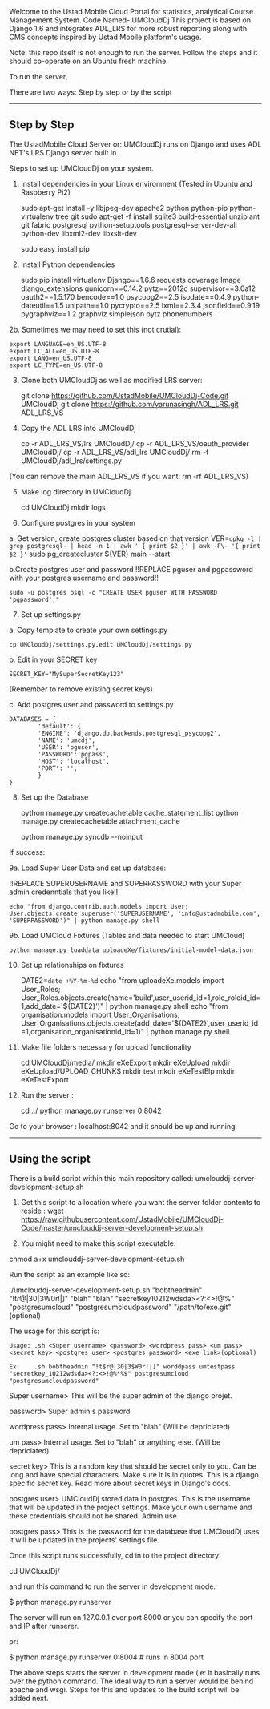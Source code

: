 
Welcome to the Ustad Mobile Cloud Portal for statistics, analytical Course Management System. Code Named- UMCloudDj
This project is based on Django 1.6 and integrates ADL_LRS for more robust reporting along with CMS concepts inspired by Ustad Mobile platform's usage. 


Note: this repo itself is not enough to run the server. Follow the steps and it should co-operate on an Ubuntu fresh machine. 

To run the server, 

There are two ways: Step by step or by the script

--------------------------------------------------------------
Step by Step
--------------------------------------------------------------


The UstadMobile Cloud Server or: UMCloudDj runs on Django and uses ADL NET's LRS Django server built in.

Steps to set up UMCloudDj on your system.

1. Install dependencies in your Linux environment (Tested in Ubuntu and Raspberry Pi2)

	sudo apt-get install -y libjpeg-dev apache2  python  python-pip python-virtualenv  tree  git sudo apt-get -f install  sqlite3  build-essential  unzip  ant  git  fabric  postgresql  python-setuptools  postgresql-server-dev-all  python-dev libxml2-dev libxslt-dev

	sudo easy_install pip

2. Install Python dependencies

	sudo pip install virtualenv Django==1.6.6 requests coverage Image django_extensions gunicorn==0.14.2 pytz==2012c supervisor==3.0a12 oauth2==1.5.170 bencode==1.0 psycopg2==2.5 isodate==0.4.9 python-dateutil==1.5 unipath==1.0 pycrypto==2.5 lxml==2.3.4 jsonfield==0.9.19 pygraphviz==1.2 graphviz simplejson pytz phonenumbers

2b. Sometimes we may need to set this (not crutial):

	export LANGUAGE=en_US.UTF-8
	export LC_ALL=en_US.UTF-8
	export LANG=en_US.UTF-8
	export LC_TYPE=en_US.UTF-8

3. Clone both UMCloudDj as well as modified LRS server:

	git clone https://github.com/UstadMobile/UMCloudDj-Code.git UMCloudDj
	git clone https://github.com/varunasingh/ADL_LRS.git ADL_LRS_VS

4. Copy the ADL LRS into UMCloudDj 

	cp -r ADL_LRS_VS/lrs UMCloudDj/ 
	cp -r ADL_LRS_VS/oauth_provider UMCloudDj/
	cp -r ADL_LRS_VS/adl_lrs UMCloudDj/
	rm -f UMCloudDj/adl_lrs/settings.py

(You can remove the main ADL_LRS_VS if you want: rm -rf ADL_LRS_VS)

5. Make log directory in UMCloudDj

	cd UMCloudDj
	mkdir logs

6. Configure postgres in your system

a. Get version, create postgres cluster based on that version
	VER=`dpkg -l | grep postgresql- | head -n 1 | awk ' { print $2 }' | awk -F\- '{ print $2 }'`
	sudo pg_createcluster ${VER} main --start

b.Create postgres user and password 
!!REPLACE pguser and pgpassword with your postgres username and password!!

	sudo -u postgres psql -c "CREATE USER pguser WITH PASSWORD 'pgpassword';"


7. Set up settings.py

a. Copy template to create your own settings.py

	cp UMCloudDj/settings.py.edit UMCloudDj/settings.py

b. Edit in your SECRET key 

	SECRET_KEY="MySuperSecretKey123"
(Remember to remove existing secret keys)

c. Add postgres user and password to settings.py 

	DATABASES = {
    	    'default': {
            'ENGINE': 'django.db.backends.postgresql_psycopg2',
            'NAME': 'umcdj',
            'USER': 'pguser',
            'PASSWORD':'pgpass',
            'HOST': 'localhost',
            'PORT': '',
    	    }
	}

8. Set up the Database

	python manage.py createcachetable cache_statement_list
	python manage.py createcachetable attachment_cache

	python manage.py syncdb --noinput 

If success: 


9a. Load Super User Data and set up database:

!!REPLACE SUPERUSERNAME and SUPERPASSWORD with your Super admin credenntials that you like!!

	echo "from django.contrib.auth.models import User; User.objects.create_superuser('SUPERUSERNAME', 'info@ustadmobile.com', 'SUPERPASSWORD')" | python manage.py shell

9b. Load UMCloud Fixtures (Tables and data needed to start UMCloud)

	python manage.py loaddata uploadeXe/fixtures/initial-model-data.json

10. Set up relationships on fixtures 

	DATE2=`date +%Y-%m-%d`
	echo "from uploadeXe.models import User_Roles; User_Roles.objects.create(name='build',user_userid_id=1,role_roleid_id=1,add_date='${DATE2}')" | python manage.py shell
	echo "from organisation.models import User_Organisations; User_Organisations.objects.create(add_date='${DATE2}',user_userid_id=1,organisation_organisationid_id=1)" | python manage.py shell

11. Make file folders necessary for upload functionality

	cd UMCloudDj/media/
	mkdir eXeExport
	mkdir eXeUpload
	mkdir eXeUpload/UPLOAD_CHUNKS
	mkdir test
	mkdir eXeTestElp
	mkdir eXeTestExport


12. Run the server :

	cd ../
	python manage.py runserver 0:8042 

Go to your browser : localhost:8042 and it should be up and running. 





--------------------------------------------------------------
Using the script
--------------------------------------------------------------

There is a build script within this main repository called: umclouddj-server-development-setup.sh  

1. Get this script to a location where you want the server folder contents to reside :
 wget https://raw.githubusercontent.com/UstadMobile/UMCloudDj-Code/master/umclouddj-server-development-setup.sh

2. You might need to make this script executable:

chmod a+x umclouddj-server-development-setup.sh

Run the script as an example like so:

./umclouddj-server-development-setup.sh "bobtheadmin" "!t$r@|30|3$W0r!|]" "blah" "blah" "secretkey10212wdsda><?:<>!@%" "postgresumcloud" "postgresumcloudpassword" "/path/to/exe.git"(optional)


The usage for this script is: 

    Usage: .sh <Super username> <password> <wordpress pass> <um pass> <secret key> <postgres user> <postgres password> <exe link>(optional)

    Ex:    .sh bobtheadmin "!t$r@|30|3$W0r!|]" worddpass umtestpass "secretkey_10212wdsda><?:<>!@%*%$" postgresumcloud "postgresumcloudpassword" 


Super username> This will be the super admin of the django projet.

password> Super admin's password

wordpress pass> Internal usage. Set to "blah" (Will be depriciated)

um pass> Internal usage. Set to "blah" or anything else. (Will be depriciated)

secret key> This is a random key that should be secret only to you. Can be long and have special characters. Make sure it is in quotes. This is a django specific secret key. Read more about secret keys in Django's docs.

postgres user> UMCloudDj stored data in postgres. This is the username that will be updated in the project settings. Make your own username and these credentials should not be shared. Admin use.

postgres pass> This is the password for the database that UMCloudDj uses. It will be updated in the projects' settings file. 



Once this script runs successfully, cd in to the project directory:

cd UMCloudDj/

and run this command to run the server in development mode. 


$ python manage.py runserver 

The server will run on 127.0.0.1 over port 8000 or you can specify the port and IP after runserer. 

or:

$ python manage.py runserver 0:8004 # runs in 8004 port


The above steps starts the server in development mode (ie: it basically runs over the python command. The ideal way to run a server would be behind apache and wsgi. Steps for this and updates to the build script will be added next.




